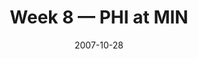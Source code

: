 ---
layout: game
title: Week 8 — PHI at MIN
season: 2007
game_id: 2007_08_PHI_MIN
week: 8
date: 2007-10-28
home_team: MIN
away_team: PHI
final_home: 
final_away: 
pbp_url: /assets/data/pbp/2007/2007_08_PHI_MIN.csv.gz
---